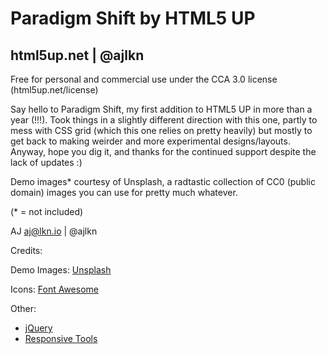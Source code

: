 # Paradigm Shift by HTML5 UP

## html5up.net | @ajlkn

Free for personal and commercial use under the CCA 3.0 license (html5up.net/license)

Say hello to Paradigm Shift, my first addition to HTML5 UP in more than a year (!!!).
Took things in a slightly different direction with this one, partly to mess with CSS
grid (which this one relies on pretty heavily) but mostly to get back to making weirder
and more experimental designs/layouts. Anyway, hope you dig it, and thanks for the
continued support despite the lack of updates :)

Demo images* courtesy of Unsplash, a radtastic collection of CC0 (public domain) images
you can use for pretty much whatever.

(* = not included)

AJ
aj@lkn.io | @ajlkn

Credits:

Demo Images: [Unsplash](unsplash.com)

Icons: [Font Awesome](fontawesome.io)

Other:

- [jQuery](jquery.com)
- [Responsive Tools](github.com/ajlkn/responsive-tools)